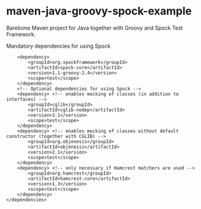 # maven-java-groovy-spock-example
Barebone Maven project for Java together with Groovy and Spock Test Framework.

Mandatory dependencies for using Spock


        <dependency>
            <groupId>org.spockframework</groupId>
            <artifactId>spock-core</artifactId>
            <version>1.1-groovy-2.4</version>
            <scope>test</scope>
        </dependency>
        <!-- Optional dependencies for using Spock -->
        <dependency> <!-- enables mocking of classes (in addition to interfaces) -->
            <groupId>cglib</groupId>
            <artifactId>cglib-nodep</artifactId>
            <version>3.1</version>
            <scope>test</scope>
        </dependency>
        <dependency> <!-- enables mocking of classes without default constructor (together with CGLIB) -->
            <groupId>org.objenesis</groupId>
            <artifactId>objenesis</artifactId>
            <version>2.1</version>
            <scope>test</scope>
        </dependency>
        <dependency> <!-- only necessary if Hamcrest matchers are used -->
            <groupId>org.hamcrest</groupId>
            <artifactId>hamcrest-core</artifactId>
            <version>1.3</version>
            <scope>test</scope>
        </dependency>
    </dependencies>